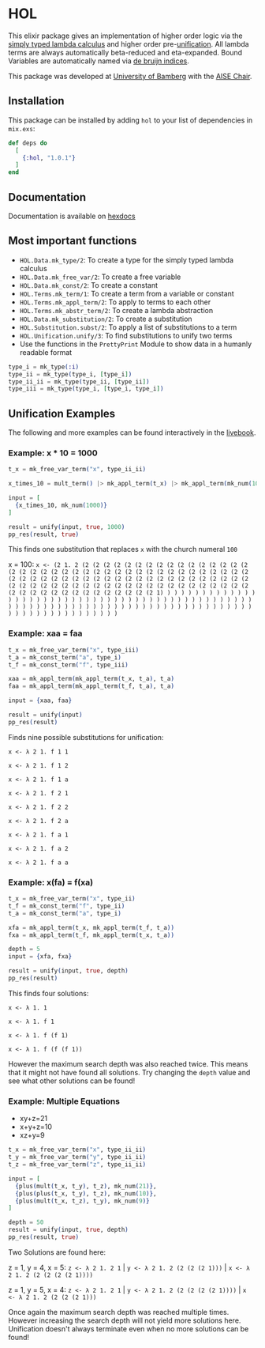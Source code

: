 # HOL

This elixir package gives an implementation of higher order logic via the [simply typed lambda calculus](https://en.wikipedia.org/wiki/Simply_typed_lambda_calculus) and higher order pre-[unification](https://en.wikipedia.org/wiki/Unification_%28computer_science%29#Higher-order_unification). All lambda terms are always automatically beta-reduced and eta-expanded. Bound Variables are automatically named via [de bruijn indices](https://en.wikipedia.org/wiki/De_Bruijn_index).

This package was developed at [University of Bamberg](https://www.uni-bamberg.de/en/) with the [AISE Chair](https://www.uni-bamberg.de/en/aise/).

## Installation

This package can be installed by adding `hol` to your list of dependencies in `mix.exs`:

```elixir
def deps do
  [
    {:hol, "1.0.1"}
  ]
end
```

## Documentation

Documentation is available on [hexdocs](https://hexdocs.pm/hol/readme.html)

## Most important functions

- `HOL.Data.mk_type/2`: To create a type for the simply typed lambda calculus
- `HOL.Data.mk_free_var/2`: To create a free variable
- `HOL.Data.mk_const/2`: To create a constant
- `HOL.Terms.mk_term/1`: To create a term from a variable or constant
- `HOL.Terms.mk_appl_term/2`: To apply to terms to each other
- `HOL.Terms.mk_abstr_term/2`: To create a lambda abstraction
- `HOL.Data.mk_substitution/2`: To create a substitution
- `HOL.Substitution.subst/2`: To apply a list of substitutions to a term
- `HOL.Unification.unify/3`: To find substitutions to unify two terms
- Use the functions in the `PrettyPrint` Module to show data in a humanly readable format

```elixir
type_i = mk_type(:i)
type_ii = mk_type(type_i, [type_i])
type_ii_ii = mk_type(type_ii, [type_ii])
type_iii = mk_type(type_i, [type_i, type_i])
```

## Unification Examples

The following and more examples can be found interactively in the [livebook](https://hexdocs.pm/hol/unification_examples.html).

### Example: x \* 10 = 1000

```elixir
t_x = mk_free_var_term("x", type_ii_ii)

x_times_10 = mult_term() |> mk_appl_term(t_x) |> mk_appl_term(mk_num(10))

input = [
  {x_times_10, mk_num(1000)}
]

result = unify(input, true, 1000)
pp_res(result, true)
```

This finds one substitution that replaces `x` with the church numeral `100`

x = 100: `x <- (2 1. 2 (2 (2 (2 (2 (2 (2 (2 (2 (2 (2 (2 (2 (2 (2 (2 (2 (2 (2 (2 (2 (2 (2 (2 (2 (2 (2 (2 (2 (2 (2 (2 (2 (2 (2 (2 (2 (2 (2 (2 (2 (2 (2 (2 (2 (2 (2 (2 (2 (2 (2 (2 (2 (2 (2 (2 (2 (2 (2 (2 (2 (2 (2 (2 (2 (2 (2 (2 (2 (2 (2 (2 (2 (2 (2 (2 (2 (2 (2 (2 (2 (2 (2 (2 (2 (2 (2 (2 (2 (2 (2 (2 (2 (2 (2 (2 (2 (2 (2 (2 1) ) ) ) ) ) ) ) ) ) ) ) ) ) ) ) ) ) ) ) ) ) ) ) ) ) ) ) ) ) ) ) ) ) ) ) ) ) ) ) ) ) ) ) ) ) ) ) ) ) ) ) ) ) ) ) ) ) ) ) ) ) ) ) ) ) ) ) ) ) ) ) ) ) ) ) ) ) ) ) ) ) ) ) ) ) ) ) ) ) ) ) ) ) ) ) ) ) ) )`

### Example: xaa = faa

```elixir
t_x = mk_free_var_term("x", type_iii)
t_a = mk_const_term("a", type_i)
t_f = mk_const_term("f", type_iii)

xaa = mk_appl_term(mk_appl_term(t_x, t_a), t_a)
faa = mk_appl_term(mk_appl_term(t_f, t_a), t_a)

input = {xaa, faa}

result = unify(input)
pp_res(result)
```

Finds nine possible substitutions for unification:

`x <- λ 2 1. f 1 1`

`x <- λ 2 1. f 1 2`

`x <- λ 2 1. f 1 a`

`x <- λ 2 1. f 2 1`

`x <- λ 2 1. f 2 2`

`x <- λ 2 1. f 2 a`

`x <- λ 2 1. f a 1`

`x <- λ 2 1. f a 2`

`x <- λ 2 1. f a a`

### Example: x(fa) = f(xa)

```elixir
t_x = mk_free_var_term("x", type_ii)
t_f = mk_const_term("f", type_ii)
t_a = mk_const_term("a", type_i)

xfa = mk_appl_term(t_x, mk_appl_term(t_f, t_a))
fxa = mk_appl_term(t_f, mk_appl_term(t_x, t_a))

depth = 5
input = {xfa, fxa}

result = unify(input, true, depth)
pp_res(result)
```

This finds four solutions:

`x <- λ 1. 1 `

`x <- λ 1. f 1`

`x <- λ 1. f (f 1)`

`x <- λ 1. f (f (f 1))`

However the maximum search depth was also reached twice. This means that it might not have found all solutions. Try changing the `depth` value and see what other solutions can be found!

### Example: Multiple Equations

- xy+z=21
- x+y+z=10
- xz+y=9

```elixir
t_x = mk_free_var_term("x", type_ii_ii)
t_y = mk_free_var_term("y", type_ii_ii)
t_z = mk_free_var_term("z", type_ii_ii)

input = [
  {plus(mult(t_x, t_y), t_z), mk_num(21)},
  {plus(plus(t_x, t_y), t_z), mk_num(10)},
  {plus(mult(t_x, t_z), t_y), mk_num(9)}
]

depth = 50
result = unify(input, true, depth)
pp_res(result, true)
```

Two Solutions are found here:

z = 1, y = 4, x = 5: `z <- λ 2 1. 2 1` | `y <- λ 2 1. 2 (2 (2 (2 1)))` | `x <- λ 2 1. 2 (2 (2 (2 (2 1))))`

z = 1, y = 5, x = 4: `z <- λ 2 1. 2 1` | `y <- λ 2 1. 2 (2 (2 (2 (2 1))))` | `x <- λ 2 1. 2 (2 (2 (2 1)))`

Once again the maximum search depth was reached multiple times. However increasing the search depth will not yield more solutions here. Unification doesn't always terminate even when no more solutions can be found!
